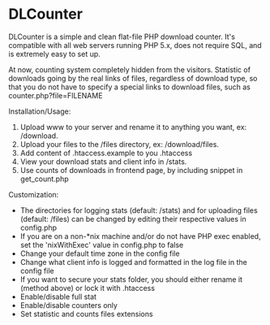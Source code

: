 DLCounter
=========

DLCounter is a simple and clean flat-file PHP download counter. It's compatible with all web servers running PHP 5.x, does not require SQL, and is extremely easy to set up.

At now, counting system completely hidden from the visitors. Statistic of downloads going by the real links of files, regardless of download type, so that you do not have to specify a special links to download files, such as counter.php?file=FILENAME

Installation/Usage: 
 1. Upload www to your server and rename it to anything you want, ex: /download.
 2. Upload your files to the /files directory, ex: /download/files.
 3. Add content of .htaccess.example to you .htaccess 
 4. View your download stats and client info in /stats.
 5. Use counts of downloads in frontend page, by including snippet in get_count.php

Customization:
- The directories for logging stats (default: /stats) and for uploading files (default: /files) can be changed by editing their respective values in config.php
- If you are on a non-*nix machine and/or do not have PHP exec enabled, set the 'nixWithExec' value in config.php to false
- Change your default time zone in the config file
- Change what client info is logged and formatted in the log file in the config file
- If you want to secure your stats folder, you should either rename it (method above) or lock it with .htaccess
- Enable/disable full stat 
- Enable/disable counters only
- Set statistic and counts files extensions